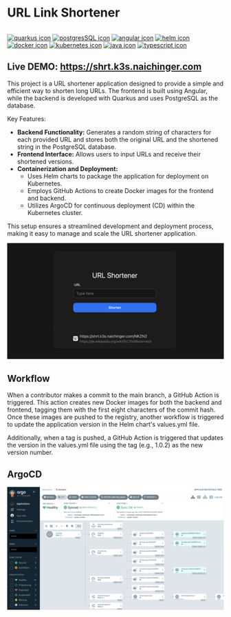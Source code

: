 # URL Link Shortener
<p style="display: flex">

[<img src="https://icon.icepanel.io/Technology/png-shadow-512/Quarkus.png" alt="quarkus icon" width="50"/>](https://quarkus.io/)
[<img src="https://icon.icepanel.io/Technology/svg/PostgresSQL.svg" alt="postgresSQL icon" width="50"/>](https://www.postgresql.org/)
[<img src="https://icon.icepanel.io/Technology/svg/Angular.svg" alt="angular icon" width="50"/>](https://angular.dev/)
[<img src="https://icon.icepanel.io/Technology/png-shadow-512/Helm.png" alt="helm icon" width="50"/>](https://helm.sh/)
[<img src="https://icon.icepanel.io/Technology/svg/Docker.svg" alt="docker icon" width="50"/>](https://www.docker.com/)
[<img src="https://icon.icepanel.io/Technology/svg/Kubernetes.svg" alt="kubernetes icon" width="50"/>](https://kubernetes.io/)
[<img src="https://icon.icepanel.io/Technology/svg/Java.svg" alt="java icon" width="50"/>](https://www.java.com/)
[<img src="https://icon.icepanel.io/Technology/svg/TypeScript.svg" alt="typescript icon" width="50"/>](https://www.typescriptlang.org/)

</p>

## Live DEMO: https://shrt.k3s.naichinger.com

This project is a URL shortener application designed to provide a simple and efficient way to shorten long URLs. The frontend is built using Angular, while the backend is developed with Quarkus and uses PostgreSQL as the database.

Key Features:

- **Backend Functionality:** Generates a random string of characters for each provided URL and stores both the original URL and the shortened string in the PostgreSQL database.
- **Frontend Interface:** Allows users to input URLs and receive their shortened versions.
- **Containerization and Deployment:**
  - Uses Helm charts to package the application for deployment on Kubernetes.
  - Employs GitHub Actions to create Docker images for the frontend and backend.
  - Utilizes ArgoCD for continuous deployment (CD) within the Kubernetes cluster.

This setup ensures a streamlined development and deployment process, making it easy to manage and scale the URL shortener application.

[![](docs/screenshot.png)](https://shrt.k3s.naichinger.com)

## Workflow

When a contributor makes a commit to the main branch, a GitHub Action is triggered. This action creates new Docker images for both the backend and frontend, tagging them with the first eight characters of the commit hash. Once these images are pushed to the registry, another workflow is triggered to update the application version in the Helm chart's values.yml file.

Additionally, when a tag is pushed, a GitHub Action is triggered that updates the version in the values.yml file using the tag (e.g., 1.0.2) as the new version number.


## ArgoCD

![](docs/argocd.png)
